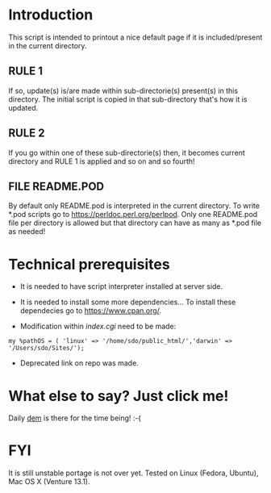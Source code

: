 # Introduction

This script is intended to printout a nice default page if it is included/present in the current directory.

## RULE 1

If so, update(s) is/are made within sub-directorie(s) present(s) in this directory. The initial script is copied in that sub-directory that's how it is updated.

## RULE 2

If you go within one of these sub-directorie(s) then, it becomes current directory and RULE 1 is applied and so on and so fourth!

## FILE README.POD

By default only README.pod is interpreted in the current directory.  To write *.pod scripts go to https://perldoc.perl.org/perlpod. Only one README.pod file per directory is allowed but that directory can have as many as *.pod file as needed!

# Technical prerequisites

- It is needed to have script interpreter installed at server side.

- It is needed to install some more dependencies... To install these dependecies go to https://www.cpan.org/.

- Modification within *index.cgi* need to be made:

```
my %pathOS = ( 'linux' => '/home/sdo/public_html/','darwin' => '/Users/sdo/Sites/');
```

- Deprecated link on repo was made.

# What else to say? Just click me!

Daily [dem](https://youtu.be/sYGizBhjti4) is there for the time being! :-(

# FYI

It is still unstable portage is not over yet. Tested on Linux (Fedora, Ubuntu), Mac OS X (Venture 13.1).

